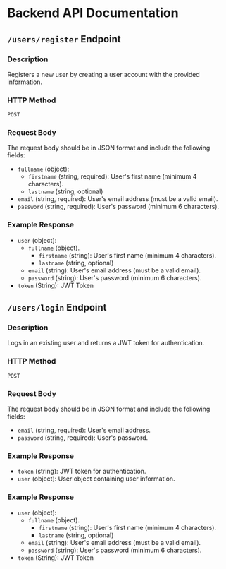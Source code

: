 # Backend API Documentation

## `/users/register` Endpoint

### Description

Registers a new user by creating a user account with the provided information.

### HTTP Method

`POST`

### Request Body

The request body should be in JSON format and include the following fields:

- `fullname` (object):
  - `firstname` (string, required): User's first name (minimum 4 characters).
  - `lastname` (string, optional)
- `email` (string, required): User's email address (must be a valid email).
- `password` (string, required): User's password (minimum 6 characters).

### Example Response

- `user` (object):
  - `fullname` (object).
    - `firstname` (string): User's first name (minimum 4 characters).
    - `lastname` (string, optional)
  - `email` (string): User's email address (must be a valid email).
  - `password` (string): User's password (minimum 6 characters).
- `token` (String): JWT Token


## `/users/login` Endpoint

### Description

Logs in an existing user and returns a JWT token for authentication.

### HTTP Method

`POST`

### Request Body

The request body should be in JSON format and include the following fields:

- `email` (string, required): User's email address.
- `password` (string, required): User's password.

### Example Response

- `token` (string): JWT token for authentication.
- `user` (object): User object containing user information.

### Example Response

- `user` (object):
  - `fullname` (object).
    - `firstname` (string): User's first name (minimum 4 characters).
    - `lastname` (string, optional)
  - `email` (string): User's email address (must be a valid email).
  - `password` (string): User's password (minimum 6 characters).
- `token` (String): JWT Token